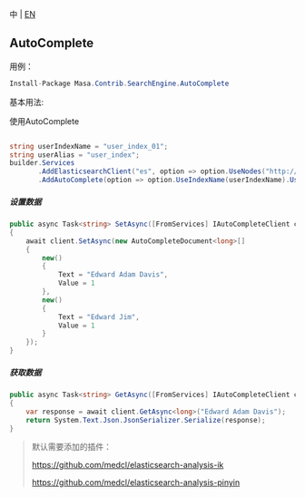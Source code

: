 中 | [EN](README.md)

## AutoComplete

用例：

```c#
Install-Package Masa.Contrib.SearchEngine.AutoComplete
```

基本用法:

使用AutoComplete

``` C#

string userIndexName = "user_index_01";
string userAlias = "user_index";
builder.Services
       .AddElasticsearchClient("es", option => option.UseNodes("http://localhost:9200").UseDefault())
       .AddAutoComplete(option => option.UseIndexName(userIndexName).UseAlias(userAlias));
```

##### 设置数据

``` C#
public async Task<string> SetAsync([FromServices] IAutoCompleteClient client)
{
    await client.SetAsync(new AutoCompleteDocument<long>[]
    {
        new()
        {
            Text = "Edward Adam Davis",
            Value = 1
        },
        new()
        {
            Text = "Edward Jim",
            Value = 1
        }
    });
}
```


##### 获取数据

``` C#
public async Task<string> GetAsync([FromServices] IAutoCompleteClient client)
{
    var response = await client.GetAsync<long>("Edward Adam Davis");
    return System.Text.Json.JsonSerializer.Serialize(response);
}
```

> 默认需要添加的插件：
>
> https://github.com/medcl/elasticsearch-analysis-ik
>
> https://github.com/medcl/elasticsearch-analysis-pinyin